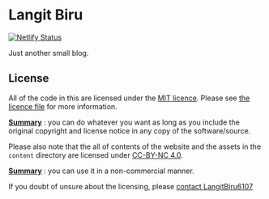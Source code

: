 # Langit Biru

[![Netlify Status](https://api.netlify.com/api/v1/badges/9c386fd6-cd0d-4ea2-bcfd-e171674b4a38/deploy-status)](https://app.netlify.com/sites/langitbiru6107/deploys)

Just another small blog.

## License

All of the code in this are licensed under the
[MIT licence](https://opensource.org/licenses/MIT). Please see
[the licence file](LICENSE) for more information.

**[Summary](https://tldrlegal.com/license/mit-license)** : you can do whatever
you want as long as you include the original copyright and license notice in any
copy of the software/source.

Please also note that the all of contents of the website and the assets in the
`content` directory are licensed under
[CC-BY-NC 4.0](https://creativecommons.org/licenses/by-nc/4.0/legalcode).

**[Summary](<https://tldrlegal.com/license/creative-commons-attribution-noncommercial-4.0-international-(cc-by-nc-4.0)>)**
: you can use it in a non-commercial manner.

If you doubt of unsure about the licensing, please
[contact LangitBiru6107](mailto:langitbiru6107@gmail.com)
